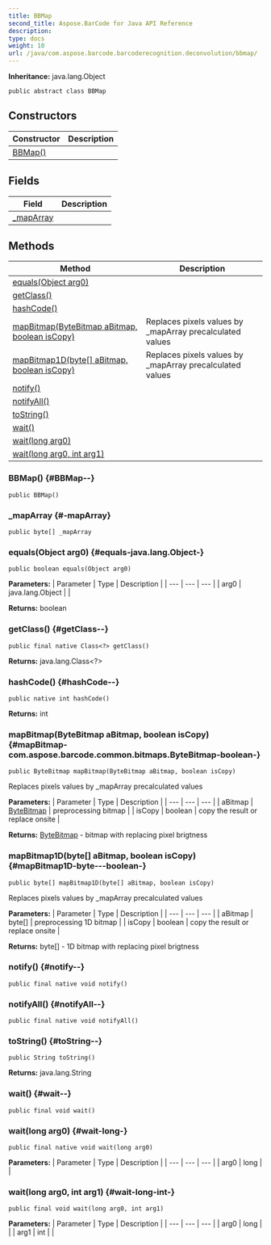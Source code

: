 ```yaml
---
title: BBMap
second_title: Aspose.BarCode for Java API Reference
description: 
type: docs
weight: 10
url: /java/com.aspose.barcode.barcoderecognition.deconvolution/bbmap/
---
```

**Inheritance:**
java.lang.Object
```
public abstract class BBMap
```
## Constructors

| Constructor | Description |
| --- | --- |
| [BBMap()](#BBMap--) |  |
## Fields

| Field | Description |
| --- | --- |
| [_mapArray](#-mapArray) |  |
## Methods

| Method | Description |
| --- | --- |
| [equals(Object arg0)](#equals-java.lang.Object-) |  |
| [getClass()](#getClass--) |  |
| [hashCode()](#hashCode--) |  |
| [mapBitmap(ByteBitmap aBitmap, boolean isCopy)](#mapBitmap-com.aspose.barcode.common.bitmaps.ByteBitmap-boolean-) | Replaces pixels values by \_mapArray precalculated values |
| [mapBitmap1D(byte[] aBitmap, boolean isCopy)](#mapBitmap1D-byte---boolean-) | Replaces pixels values by \_mapArray precalculated values |
| [notify()](#notify--) |  |
| [notifyAll()](#notifyAll--) |  |
| [toString()](#toString--) |  |
| [wait()](#wait--) |  |
| [wait(long arg0)](#wait-long-) |  |
| [wait(long arg0, int arg1)](#wait-long-int-) |  |
### BBMap() {#BBMap--}
```
public BBMap()
```


### _mapArray {#-mapArray}
```
public byte[] _mapArray
```


### equals(Object arg0) {#equals-java.lang.Object-}
```
public boolean equals(Object arg0)
```




**Parameters:**
| Parameter | Type | Description |
| --- | --- | --- |
| arg0 | java.lang.Object |  |

**Returns:**
boolean
### getClass() {#getClass--}
```
public final native Class<?> getClass()
```




**Returns:**
java.lang.Class<?>
### hashCode() {#hashCode--}
```
public native int hashCode()
```




**Returns:**
int
### mapBitmap(ByteBitmap aBitmap, boolean isCopy) {#mapBitmap-com.aspose.barcode.common.bitmaps.ByteBitmap-boolean-}
```
public ByteBitmap mapBitmap(ByteBitmap aBitmap, boolean isCopy)
```


Replaces pixels values by \_mapArray precalculated values

**Parameters:**
| Parameter | Type | Description |
| --- | --- | --- |
| aBitmap | [ByteBitmap](../../com.aspose.barcode.common.bitmaps/bytebitmap) | preprocessing bitmap |
| isCopy | boolean | copy the result or replace onsite |

**Returns:**
[ByteBitmap](../../com.aspose.barcode.common.bitmaps/bytebitmap) - bitmap with replacing pixel brigtness
### mapBitmap1D(byte[] aBitmap, boolean isCopy) {#mapBitmap1D-byte---boolean-}
```
public byte[] mapBitmap1D(byte[] aBitmap, boolean isCopy)
```


Replaces pixels values by \_mapArray precalculated values

**Parameters:**
| Parameter | Type | Description |
| --- | --- | --- |
| aBitmap | byte[] | preprocessing 1D bitmap |
| isCopy | boolean | copy the result or replace onsite |

**Returns:**
byte[] - 1D bitmap with replacing pixel brigtness
### notify() {#notify--}
```
public final native void notify()
```




### notifyAll() {#notifyAll--}
```
public final native void notifyAll()
```




### toString() {#toString--}
```
public String toString()
```




**Returns:**
java.lang.String
### wait() {#wait--}
```
public final void wait()
```




### wait(long arg0) {#wait-long-}
```
public final native void wait(long arg0)
```




**Parameters:**
| Parameter | Type | Description |
| --- | --- | --- |
| arg0 | long |  |

### wait(long arg0, int arg1) {#wait-long-int-}
```
public final void wait(long arg0, int arg1)
```




**Parameters:**
| Parameter | Type | Description |
| --- | --- | --- |
| arg0 | long |  |
| arg1 | int |  |

